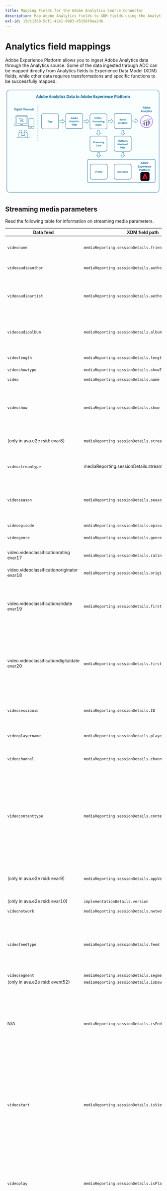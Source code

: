```yaml
---
title: Mapping Fields for the Adobe Analytics Source Connector
description: Map Adobe Analytics fields to XDM fields using the Analytics Source Connector.
exl-id: 15dc1368-5cf1-42e1-9683-d5158f8aa2db
---
```

# Analytics field mappings

Adobe Experience Platform allows you to ingest Adobe Analytics data through the Analytics source. Some of the data ingested through ADC can be mapped directly from Analytics fields to Experience Data Model (XDM) fields, while other data requires transformations and specific functions to be successfully mapped.

![An illustration of the Adobe Analytics data journey from Analytics to Experience Platform.](../images/analytics-data-experience-platform.png)

## Streaming media parameters

Read the following table for information on streaming media parameters.

| Data feed | XDM field path | Data type | Description | 
| --- | --- | --- | --- |
| `videoname` | `mediaReporting.sessionDetails.friendlyName` | string | The friendly (human-readable) name of the video. |
| `videoaudioauthor` | `mediaReporting.sessionDetails.author` | string | The name of the media author. |
| `videoaudioartist` | `mediaReporting.sessionDetails.author` | string | The name of the album artist or group performing the music recording or video. |
| `videoaudioalbum` | `mediaReporting.sessionDetails.album` | string | The name of the album that the music recording or video belongs to. |
| `videolength` | `mediaReporting.sessionDetails.length ` | integer | The length or runtime of the video. |
| `videoshowtype` | `mediaReporting.sessionDetails.showType` | string |
| `video` | `mediaReporting.sessionDetails.name` | string | The ID of the video. |
| `videoshow` | `mediaReporting.sessionDetails.show` | string | The name of the program or series. The program/series name is only required if the show is part of a series. |
| (only in ava.e2e rsid: evar8) | `mediaReporting.sessionDetails.streamFormat` | string | The format of the stream, such as HD or SD. |
| `videostreamtype` | mediaReporting.sessionDetails.streamType | string | The type of streaming media such as "video" or "audio". |
| `videoseason` | `mediaReporting.sessionDetails.season` | string | The season number that the show belongs to. This value is only required if the show is part of a series. |
| `videoepisode` | `mediaReporting.sessionDetails.episode` | string | The number of the episode. |
| `videogenre` | `mediaReporting.sessionDetails.genre` | string[] | The genre of the video. |
| video.videoclassificationrating evar17 | `mediaReporting.sessionDetails.rating` | The rating as defined by TV Parental Guidelines. |
| video.videoclassificationoriginator evar18 | `mediaReporting.sessionDetails.originator` | The creator of the content. |
| video.videoclassificationairdate evar19 | `mediaReporting.sessionDetails.firstAirDate` | The date when the content was first aired on television. While any date format is acceptable, the recommendation is to use YYYY-MM-DD. |
| video.videoclassificationdigitaldate evar20 | `mediaReporting.sessionDetails.firstDigitalDate` | The date when the content first aired on any digital channel or platform. While any date format is acceptable, the recommendation is to use YYYY-MM-DD. |
| `videosessionid` | `mediaReporting.sessionDetails.ID` | string | An identifier for an instance of a content stream unique to an individual playback. |
| `videoplayername` | `mediaReporting.sessionDetails.playerName ` | string | The name of the video player. |
| `videochannel` | `mediaReporting.sessionDetails.channel` | string | The distribution channel from where the content was played. |
| `videocontenttype` | `mediaReporting.sessionDetails.contentType` | string | The type of stream delivery used for the content. This is automatically set to "Video" for all video views. Recommended values include: VOD, Live, Linear, UGC, DVOD, Radio, Podcast, Audiobook, and Song. |
| (only in ava.e2e rsid: evar9) | `mediaReporting.sessionDetails.appVersion` | string | The SDK version used by the player. You can customize this value to fit your player type. |
| (only in ava.e2e rsid: evar10) | `implementationDetails.version` | string |
| `videonetwork` | `mediaReporting.sessionDetails.network` | string | The network or channel name. |
| `videofeedtype` | `mediaReporting.sessionDetails.feed` | string | The type of feed. This can either represent actual feed-related data such as "East HD" or "SD", or the source of the feed, such as a URL. |
| `videosegment` | `mediaReporting.sessionDetails.segment` | string |
| (only in ava.e2e rsid: event52) | `mediaReporting.sessionDetails.isDownloaded` |
| N/A | `mediaReporting.sessionDetails.isFederated` | boolean | A boolean value that indicates whether the hit is federated or not. Federated hits are received by customers as part of a federated data share, instead of their own implementation. |
| `videostart` | `mediaReporting.sessionDetails.isViewed` | boolean | A boolean value that indicates whether the video has been started or not. This occurs once the user selects the play button and will count even if there are pre-roll ads, buffering, errors, and so on. |
| `videoplay` | `mediaReporting.sessionDetails.isPlayed` | boolean | A boolean value that indicates if the first frame of the media has started. If the user drops during any ads or buffering time, then the "content start" would not qualify. |
| `videotime` | `mediaReporting.sessionDetails.timePlayed` | integer | The duration (in seconds) for all events of `type=PLAY` on the main content. |
| `videocomplete` | `mediaReporting.sessionDetails.isCompleted` | boolean | A boolean value that indicates if a timed media asset was watched to completion. This value does not necessarily mean the viewer has watched the entire video because this value does not account for the viewer potentially skipping ahead. |
| `videototaltime` | `mediaReporting.sessionDetails.totalTimePlayed` | integer | The total amount of time spent by a user on a specific timed media asset, including time spent watching ads. |
| `videouniquetimeplayed` | `mediaReporting.sessionDetails.uniqueTimePlayed` | integer | The sum of the unique intervals seen by a user on a timed media asset. In other words, the length of playback intervals viewed multiple times are only counted once. |
| `videoaverageminuteaudience` | `mediaReporting.sessionDetails.averageMinuteAudience` | number | The average content time spent for a specific media item. In other words, the total content time spent divided by the length for all of the playback sessions. |
| (only in ava.e2e rsid: event8) | `mediaReporting.sessionDetails.adCount` | integer | The number of ads started during playback. |
| (only in ava.e2e rsid: event9) | `mediaReporting.sessionDetails.chapterCount` | integer | The number of chapters started during playback. |
| `videoprogress10` | `mediaReporting.sessionDetails.hasProgress10` | boolean | A boolean value that indicates whether the playhead of a given video has passed the 10% marker of the total video length. The marker is only counted once, even if seeking backwards. If seeking forward, markers that are skipped are not counted. |
| `videoprogress25` | `mediaReporting.sessionDetails.hasProgress25` | boolean | A boolean value that indicates whether the playhead of a given video has passed the 25% marker of the total video length. The marker is only counted once, even if seeking backwards. If seeking forward, markers that are skipped are not counted. |
| `videoprogress50` | `mediaReporting.sessionDetails.hasProgress50` | boolean | A boolean value that indicates whether the playhead of a given video has passed the 50% marker of the total video length. The marker is only counted once, even if seeking backwards. If seeking forward, markers that are skipped are not counted. |
| `videoprogress75` | `mediaReporting.sessionDetails.hasProgress75` | boolean | A boolean value that indicates whether the playhead of a given video has passed the 75% marker of the total video length. The marker is only counted once, even if seeking backwards. If seeking forward, markers that are skipped are not counted.|
| `videoprogress95` | `mediaReporting.sessionDetails.hasProgress95` | boolean | A boolean value that indicates whether the playhead of a given video has passed the 95% marker of the total video length. The marker is only counted once, even if seeking backwards. If seeking forward, markers that are skipped are not counted. |
| (only in ava.e2e rsid: event44) | `mediaReporting.sessionDetails.estimatedStreams` |
| `videopause` | `mediaReporting.sessionDetails.hasPauseImpactedStreams` | boolean | A boolean value hat indicates if one or more pauses occurred during the playback of a single media item. |
| `videopausecount` | `mediaReporting.sessionDetails.pauseCount` | integer | The number of pause periods that occurred during playback. |
| `videopausetime` | `mediaReporting.sessionDetails.pauseTime` | integer | The total duration (in seconds) in which playback was paused by a user. |
| `videomvpd` | `mediaReporting.sessionDetails.mvpd` | string | An MVPD identifier provided via Adobe authentication. |
| videoauthorized evar21 | `mediaReporting.sessionDetails.authorized` | string |  Defines that the user has been authorized via Adobe authentication. |
| `videodaypart` | `mediaReporting.sessionDetails.dayPart` | Defines the time of the day when the content was broadcast or played. |
| `videoresume` | `mediaReporting.sessionDetails.hasResume` | boolean | A boolean value that marks each playback that was resumed after more than 30 minutes of buffer, pause, or a stall period. |
| `videosegmentviews` | `mediaReporting.sessionDetails.hasSegmentView` | boolean | A boolean value that indicates that at least one frame has been viewed. This frame does not have to be the first frame. |
| `videoaudiolabel` | `mediaReporting.sessionDetails.label` | string | The name of the record label. |
| `videoaudiostation` | `mediaReporting.sessionDetails.station` | string | The radio station or name on which  the audio is played. | 
| `videoaudiopublisher` | `mediaReporting.sessionDetails.publisher` | string | The name of the audio content publisher. | 
| `videosecondssincelastcall` | `mediaReporting.sessionDetails.secondsSinceLastCall` | number | Indicates the amount of time (in seconds) that passed between a user's last known interaction and the moment the session was closed. |
| `videoadload` | `mediaReporting.sessionDetails.adLoad` | string | The type of ad loaded as defined by your own internal representation. |
| (only in ava.e2e rsid: evar6) | `mediaReporting.sessionDetails.cdn` | string | The content delivery network of the content played. |

{style="table-layout:auto"}

## Advertising parameters

Read the following table for information on advertising parameters.

| Data feed | XDM field path | Data type | Description | 
| --- | --- | --- | --- |
| `videoad` | `mediaReporting.advertisingDetails.name` | string | The name of the ad. In reporting, "Ad Name" is the classification and "Ad Name (variable)" is the eVar. |
| `videoadinpod` | `mediaReporting.advertisingDetails.podPosition` | integer  | The index of the ad inside the parent ad start. For example, the first ad has index 0 and the second ad has index 1. |
| `videoadlength` | `advertising.adAssetReference._xmpDM.duration` | integer  | The length of the video ad, measured in seconds. |
| `videoadplayername` | `mediaReporting.advertisingDetails.playerName` | string | The name of the player used to render the ad. |
| (only in ava.e2e rsid: evar11) | `mediaReporting.advertisingPodDetails.friendlyName` | string | The friendly (human-readable) name of the ad break. |
| (only in ava.e2e rsid: event45) | `mediaReporting.advertisingPodDetails.offset` | integer |  The offset of the ad break inside the content, measured in seconds. |
| `videoadpod` | `mediaReporting.advertisingPodDetails.ID` | string | The ID of the ad break. |
| `videoadname` | `mediaReporting.advertisingDetails.friendlyName` | string | The friendly (human-readable) name of the ad break. |
| `videoadadvertiser` | `mediaReporting.advertisingDetails.advertiser` | string | The company or brand whose product is featured in the ad. |
| `videoadcampaign` | `mediaReporting.advertisingDetails.campaignID` | string | The ID of the ad campaign. |
| adclassificationcreative evar22 | `mediaReporting.advertisingDetails.creativeID` | string | The ID of the ad creative. |
| (only in ava.e2e rsid: evar12) | `mediaReporting.advertisingDetails.siteID` | string | The ID of the ad site. |
| (only in ava.e2e rsid: evar7) | `mediaReporting.advertisingDetails.creativeURL` | string | The URL of the ad creative. This value is formatted as: `"format": "uri"`. |
| (only in ava.e2e rsid: evar13) | `mediaReporting.advertisingDetails.placementID` | string | The placement ID of the ad. |
| `videoadstart` | `mediaReporting.advertisingDetails.isStarted` | boolean | A boolean value that indicates whether the ad has been started or not. |
| `videoadcomplete` | `mediaReporting.advertisingDetails.isCompleted` | boolean | A boolean value that indicates whether the had has been completed or not. |
| `videoadtime` | `mediaReporting.advertisingDetails.timePlayed` | integer | The total amount of time, measured in seconds, spent watching the ad. |

{style="table-layout:auto"}

## Chapter parameters

Read the following table for information on chapter parameters.

| Data feed | XDM field path | Data type | Description | 
| --- | --- | --- | --- |
| (only in ava.e2e rsid: evar14) | `mediaReporting.chapterDetails.friendlyName` | string | The name of the chapter and/or segment. |
| (only in ava.e2e rsid: event46) | `mediaReporting.chapterDetails.index` | integer | The position (index) of the chapter inside the content. |
| (only in ava.e2e rsid: event47) | `mediaReporting.chapterDetails.offset` | integer | The offset of the chapter inside the content, measured in seconds, from the start. |
| (only in ava.e2e rsid: event48) | `mediaReporting.chapterDetails.length` | integer | The length of the chapter, measured in seconds. |
| `videochapter` | `mediaReporting.chapterDetails.ID` | string | The auto-generated ID of the chapter. |
| `videochapterstart` | `mediaReporting.chapterDetails.isStarted` | boolean | A boolean value that indicates whether or not the chapter has been started. |
| `videochaptercomplete` | `mediaReporting.chapterDetails.isCompleted` | boolean | A boolean value that indicates whether or not the chapter has been completed. |
| `videochaptertime` | `mediaReporting.chapterDetails.timePlayed` | integer | The time, measured in seconds, spent on the chapter. |

{style="table-layout:auto"}

## Player state parameteres

Read the following table for information on player state parameters.

| Data feed | XDM field path | Data type | Description | 
| --- | --- | --- | --- |
| `videostatefullscreen` | `mediaReporting.states[].isSet` | boolean | A boolean value that indicates whether or not the video state is set to full screen. |
| `videostatefullscreencount` | `mediaReporting.states[].count` | integer | The number of times that a video state was set to full screen. |
| `videostatefullscreentime` | `mediaReporting.states[].time` | integer | The total duration of when the video state was set to full screen. |
| `videostateclosedcaptioning` | `mediaReporting.states[].isSet` | boolean | A boolean value that indicates whether or not closed captioning is enabled. |
| `videostateclosedcaptioningcount` | `mediaReporting.states[].count` | integer | The number of times that closed captioning was enabled. |
| `videostateclosedcaptioningtime` | `mediaReporting.states[].time` | integer | The total duration of when closed captioning was enabled. |
| `videostatemute` | `mediaReporting.states[].isSet` | boolean | A boolean value that indicates whether or not the video state was set to mute. |
| `videostatemutecount` | `mediaReporting.states[].count` | integer | The number of times that a video was muted. |
| `videostatemutetime` | `mediaReporting.states[].time` | integer | The total duration of the video in mute. |
| `videostatepictureinpicture` | `mediaReporting.states[].isSet` | boolean | A boolean value that indicates whether or not picture-in-picture mode is enabled. |
| `videostatepictureinpicturecount` | `mediaReporting.states[].count` | integer | The number of times that picture-in-picture mode is enabled. |
| `videostatepictureinpicturetime` | `mediaReporting.states[].time` | integer | The total duration of when picture-in-picture mode was enabled. |
| `videostateinfocus` | `mediaReporting.states[].isSet` | boolean | A boolean value that indicates whether or not in-focus mode is enabled |
| `videostateinfocuscount` | `mediaReporting.states[].count` | integer | The number of times that in-picture mode was enabled. |
| `videostateinfocustime` | `mediaReporting.states[].time` | integer | The total duration of when in-focus mode was enabled. |

{style="table-layout:auto"}

## Quality parameters

Read the following table for information on quality parameters.

| Data feed | XDM field path | Data type | Description | 
| --- | --- | --- | --- |
| `videoqoebitrateaverage` | `mediaReporting.qoeDataDetails.bitrateAverage` | number | The average bitrate (in kbps, integer). This metric is computed as a weighted average of all bitrate values related to the play duration that occurred during a playback session. |
| `videoqoebitratechange` | `mediaReporting.qoeDataDetails.hasBitrateChangeImpactedStreams` | boolean | A boolean value that indicates the number of streams in which bitrate changes occurred. This metric is set to true only if at least one bitrate change event occurred during a playback session. |
| <ul><li>Dimension: `videoqoebitratechangecountevar` </li><li>`videoqoebitratechangecount`</li></ul> | `mediaReporting.qoeDataDetails.bitrateChangeCount` | integer |
| `videoqoebitrateaverageevar` | `mediaReporting.qoeDataDetails.bitrateAverageBucket` | string | The number of bitrate changes. This value is computed as a sum of all bitrate change events that occurred during a playback session. |
| <ul><li>Dimension: `videoqoetimetostartevar` </li><li>`videoqoetimetostart`</li></ul> | `mediaReporting.qoeDataDetails.timeToStart` | integer | The duration, measured in seconds, that passed between video load and video start. |
| `videoqoedroppedframes` | `mediaReporting.qoeDataDetails.hasDroppedFrameImpactedStreams` | boolean | A boolean value that indicates the number of streams in which frames were dropped. This metric is set to true only if at least one frame was dropped during a playback session. |
| <ul><li>Dimension: `videoqoedroppedframecountevar` </li><li>`videoqoedroppedframecount`</li></ul> | `mediaReporting.qoeDataDetails.droppedFrames` | integer | The number of frames dropped during playback of the main content. |
| (only in ava.e2e rsid: metric: event53, dimension: evar15) | `mediaReporting.qoeDataDetails.framesPerSecond` | integer | The current value of the stream frame-rate (in frames per second). The field is mapped to the fps field on the close call and can be accessed through processing rules. |
| <ul><li>Dimension: `videoqoebuffercountevar` </li><li>`videoqoebuffercount`</li></ul> | `mediaReporting.qoeDataDetails.bufferCount` | integer | he number of buffer events. This metric is computed as a count of the different buffer states that occurred during a playback session. This is a count of how many times the player enters a buffer state from other states, such as playing or pausing. |
| <ul><li>Dimension: `videoqoebuffertimeevar` </li><li>`videoqoebuffertime`</li></ul> | `mediaReporting.qoeDataDetails.bufferTime` | integer | The total amount of time, measured in seconds, spent buffering. This value is computed as a sum of all buffer events durations that occurred during a playback session. |
| `videoqoebuffer` | `mediaReporting.qoeDataDetails.hasBufferImpactedStreams` | boolean | A boolean value that indicates the number of streams impacted by buffering. This metric is set to true only if at least one buffer event occurred during a playback session. |
| `videoqoeerror` | `mediaReporting.qoeDataDetails.hasErrorImpactedStreams` | boolean |  A boolean value that indicates the number of streams in which an error event occurred. For example, if a trackError was called during the playback session, and a type=error heartbeat call was generated. This metric is set to true only if at least one error occurred during playback. |
| <ul><li>Dimension: `videoqoeerrorcountevar` </li><li>`videoqoeerrorcount`</li></ul> | `mediaReporting.qoeDataDetails.errorCount` | integer | The number of errors that occurred. This value is computed as a sum of all error events that occurred during a playback session. |
| `videoqoeplayersdkerrors` | `mediaReporting.qoeDataDetails.playerSdkErrors` | array of string | The unique error IDs generated by the player SDK. You must provide the error codes or IDs at implementation time via provided error APIs. |
| `videoqoeextneralerrors` | `mediaReporting.qoeDataDetails.externalErrors` | array of string | The unique error IDs from any external source, such as CDN errors. You must provide the error codes or IDs at implementation time via provided error APIs. |
| | `mediaReporting.qoeDataDetails.mediaSdkErrors` | array of string |
| `videoqoedropbeforestart` | `mediaReporting.qoeDataDetails.isDroppedBeforeStart` | boolean | The unique error IDs generated by Media SDK during playback. |
| (only in ava.e2e rsid: event49) | `mediaReporting.qoeDataDetails.hasStallImpactedStreams` | boolean | A boolean value that indicates the number of streams in which a stalled event occurred. This metric is set to true only if at least one stall occurred during playback. |
| (only in ava.e2e rsid: event50) | `mediaReporting.qoeDataDetails.stallCount` | integer | The number of times the playback was stalled during a playback session. |
| (only in ava.e2e rsid: event51) | `mediaReporting.qoeDataDetails.stallTime` | integer | The total time, measured in seconds, that the playback was stalled during a playback session. |

{style="table-layout:auto"}

## Deprecated fields

Read this section for information on deprecated Analytics mapping fields.

### Direct mapping fields

+++Select to view a table of deprecated direct mapping fields

| Data feed | XDM field | XDM type | Description |
| --- | --- | --- | --- |
| `m_evar1`<br/>`[...]`<br/>`m_evar250` | `_experience.analytics.customDimensions.`<br/>`eVars.eVar1`<br/>`[...]`<br/>`_experience.analytics.customDimensions.`<br/>`eVars.eVar250` | string | Custom Analytics eVars. Each organization can use eVars differently. |
| `m_prop1`<br/>`[...]`<br/>`m_prop75` | `_experience.analytics.customDimensions.`<br/>`props.prop1`<br/>`[...]`<br/>`_experience.analytics.customDimensions.`<br/>`props.prop75` | string | Custom Analytics props. Each organization can use props differently. |
| `m_browser` | `_experience.analytics.environment.`<br/>`browserID` | integer | The number ID of the browser. |
| `m_browser_height` | `environment.browserDetails.viewportHeight` | integer | The height of the browser, in pixels. |
| `m_browser_width` | `environment.browserDetails.viewportWidth` | integer | The width of the browser, in pixels. |
| `m_campaign` | `marketing.trackingCode` | string  | The variable used in the Tracking Code dimension. |
| `m_channel` | `web.webPageDetails.siteSection` | string  | The variable used in the Site Sections dimension. |
| `m_domain` | `environment.domain` | string | The variable used in the Domain dimension. It is based on the user's internet service provider (ISP). |
| `m_geo_city` | `placeContext.geo.city` | string | The name of the city of the hit. This is based off the hit's IP address. |
| `m_geo_dma` | `placeContext.geo.dmaID` | integer | The numeric ID of the demographic area for the hit. This is based off the hit's IP address. |
| `m_geo_region` | `placeContext.geo.stateProvince` | string  | The name of either the state or region of the hit. This is based off the hit's IP address. |
| `m_geo_zip` | `placeContext.geo.postalCode` | string  | The ZIP code of the hit. This is based off the hit's IP address. |
| `m_keywords` | `search.keywords` | string  | The variable used in the Keyword dimension. |
| `m_os` | `_experience.analytics.environment.`<br/>`operatingSystemID` | integer | The numeric ID representing the operating system of the visitor. This is based on the user_agent column. |
| `m_page_url` | `web.webPageDetails.URL` | string | The URL of the page hit. |
| `m_pagename` | `web.webPageDetails.pageViews.value` | string  | Equals 1 on hits that have a page name. This is similar to the Adobe Analytics Page Views metric. |
| `m_referrer` | `web.webReferrer.URL` | string  | The Page URL of the previous page. |
| `m_search_page_num` | `search.pageDepth` | integer | Used by the All Search Page Rank dimension. Indicates which page of search results your site appeared on before the user clicked through to your site. |
| `m_state` | `_experience.analytics.customDimensions.`<br/>`stateProvince` | string | State variable. |
| `m_user_server` | `web.webPageDetails.server` | string | A variable used in the Server dimension. |
| `m_zip` | `_experience.analytics.customDimensions.`<br/>`postalCode` | string | A variable used to populate the Zip Code dimension. |
| `accept_language` | `environment.browserDetails.acceptLanguage` | string | Lists all the accepted languages, as indicated in the Accept-Language HTTP header. |
| `homepage` | `web.webPageDetails.isHomePage` | boolean | No longer used. Indicated if the current URL is the browser's homepage. |
| `ipv6` | `environment.ipV6` | string |
| `j_jscript` | `environment.browserDetails.javaScriptVersion` | string | The version of JavaScript supported by the browser. |
| `user_agent` | `environment.browserDetails.userAgent` | string | The user agent string sent in the HTTP header. |
| `mobileappid` | `application.name` | string | The mobile app ID, stored in the following format: `[AppName][BundleVersion]`. |
| `mobiledevice` | `device.model` | string | The name of the mobile device. On iOS, it is stored as a comma-separated 2-digit string. The first number represents the device generation and the second number represents the device family. |
| `pointofinterest` | `placeContext.POIinteraction.POIDetail.`<br/>`name` | string | Used by mobile services. Represents the point of interest. |
| `pointofinterestdistance` | `placeContext.POIinteraction.POIDetail.`<br/>`geoInteractionDetails.distanceToCenter` | number | Used by mobile services. Represents the point of interest distance. |
| `mobileplaceaccuracy` | `placeContext.POIinteraction.POIDetail.`<br/>`geoInteractionDetails.deviceGeoAccuracy` | number | Collected from the context data variable a.loc.acc. Indicates the accuracy of the GPS in meters at time of collection. |
| `mobileplacecategory` | `placeContext.POIinteraction.POIDetail.`<br/>`category` | string | Collected from the context data variable a.loc.category. Describes the category of a specific place. |
| `mobileplaceid` | `placeContext.POIinteraction.POIDetail.`<br/>`POIID` | string | Collected from the context data variable a.loc.id. Identifier for a given point of interest. |
| `videoadpod` | `advertising.adAssetViewDetails.adBreak._id` | string | |
| `mobilebeaconmajor` | `placeContext.POIinteraction.POIDetail.`<br/>`beaconInteractionDetails.beaconMajor` | number | Mobile Services beacon major. |
| `mobilebeaconminor` | `placeContext.POIinteraction.POIDetail.`<br/>`beaconInteractionDetails.beaconMinor` | number | Mobile Services beacon minor. |
| `mobilebeaconuuid` | `placeContext.POIinteraction.POIDetail.`<br/>`beaconInteractionDetails.proximityUUID` | string | Mobile Services beacon UUID. |
| `mobileinstalls` | `application.firstLaunches` | Object  | This is triggered at the first run after installation or reinstallation | {id (string), value (number)} |
| `mobileupgrades` | `application.upgrades` | Object | Reports the number of app upgrades. Triggers at the first run after upgrade or any time the version number changes. | {id (string), value (number)} |
| `mobilelaunches` | `application.launches` | Object | The number of times the app has been launched. | {id (string), value (number)} |
| `mobilecrashes` | `application.crashes` | Object |  | {id (string), value (number)} |
| `mobilemessageclicks` | `directMarketing.clicks` | Object |  | {id (string), value (number)} |
| `mobileplaceentry` | `placeContext.POIinteraction.poiEntries` | Object | | {id (string), value (number)} |
| `mobileplaceexit` | `placeContext.POIinteraction.poiExits` | Object | | {id (string), value (number)} |
| `videoqoetimetostart` | `media.mediaTimed.primaryAssetViewDetails.`<br/>`qoe.timeToStart` | Object | The video quality time to start. | {id (string), value (number)} |
| `videoqoedropbeforestart` | `media.mediaTimed.dropBeforeStarts` | Object | | {id (string), value (number)} |
| `videoqoebuffercount` | `media.mediaTimed.primaryAssetViewDetails.`<br/>`qoe.buffers` | Object | Video quality buffer count | {id (string), value (number)} |
| `videoqoebuffertime` | `media.mediaTimed.primaryAssetViewDetails.`<br/>`qoe.bufferTime` | Object | Video quality buffer time | {id (string), value (number)} |
| `videoqoebitratechangecount` | `media.mediaTimed.primaryAssetViewDetails.`<br/>`qoe.bitrateChanges` | Object | Video quality change count | {id (string), value (number)} |
| `videoqoebitrateaverage` | `media.mediaTimed.primaryAssetViewDetails.`<br/>`qoe.bitrateAverage` | Object | Video quality average bit rate | {id (string), value (number)} |
| `videoqoeerrorcount` | `media.mediaTimed.primaryAssetViewDetails.`<br/>`qoe.errors` | Object | Video quality error count | {id (string), value (number)} |
| `videoqoedroppedframecount` | `media.mediaTimed.primaryAssetViewDetails.`<br/>`qoe.droppedFrames` | Object | | {id (string), value (number)} |

{style="table-layout:auto"}

+++

## Generated mapping fields

Select fields coming from ADC must be transformed, requiring logic beyond a direct copy from Adobe Analytics to be generated in XDM.

+++Select to view a table of deprecated generated mapping fields

| Data feed | XDM field | XDM type | Description |
| --- | --- | --- | --- |
| `m_prop1`<br/>`[...]`<br/>`m_prop75` | `_experience.analytics.customDimensions`<br/>`.listprops.prop1`<br/>`[...]`<br/>`_experience.analytics.customDimensions.`<br/>`listprops.prop75` | Object | Custom Analytics props, configured to be list props. It contains a delimited list of values. | {} |
| `m_hier1`<br/>`[...]`<br/>`m_hier5` | `_experience.analytics.customDimensions.`<br/>`hierarchies.hier1`<br/>`[...]`<br/>`_experience.analytics.customDimensions.`<br/>`hierarchies.hier5` | Object | Used by hierarchy variables. It contains a delimited list of values. | {values (array), delimiter (string)} |
| `m_mvvar1`<br/>`[...]`<br/>`m_mvvar3` | `_experience.analytics.customDimensions.`<br/>`lists.list1.list[]`<br/>`[...]`<br/>`_experience.analytics.customDimensions.`<br/>`lists.list3.list[]` | array | Custom Analytics list variables. Contains a delimited list of values. | {value (string), key (string)} |
| `m_color` | `device.colorDepth` | integer | The color depth ID, which is based off the value of the c_color column. | 
| `m_cookies` | `environment.browserDetails.cookiesEnabled` | boolean | A variable used in the Cookie Support dimension. |
| `m_event_list` | `commerce.purchases`,<br/>`commerce.productViews`,<br/>`commerce.productListOpens`,<br/>`commerce.checkouts`,<br/>`commerce.productListAdds`,<br/>`commerce.productListRemovals`,<br/>`commerce.productListViews` | Object | Standard commerce events triggered on the hit.| {id (string), value (number)} |
| `m_event_list` | `_experience.analytics.event1to100.event1`<br/>`[...]`<br/>`_experience.analytics.event901to1000.event1000` | Object | Custom events triggered on the hit. | {id (Object), value (Object)} |
| `m_geo_country` | `placeContext.geo.countryCode` | string | Abbreviation of the country where the hit came from, which is based off the IP. |
| `m_geo_latitude` | `placeContext.geo._schema.latitude` | number | |
| `m_geo_longitude` | `placeContext.geo._schema.longitude` | number | |
| `m_java_enabled` | `environment.browserDetails.javaEnabled` | boolean | A flag indicating whether Java&trade; is enabled. |
| `m_latitude` | `placeContext.geo._schema.latitude` | number | |
| `m_longitude` | `placeContext.geo._schema.longitude` | number | |
| `m_page_event_var1` | `web.webInteraction.URL` | string | A variable that is only used in link tracking image requests. This variable contains the URL of the download link, exit link, or custom link clicked. |
| `m_page_event_var2` | `web.webInteraction.name` | string | A variable that is only used in link tracking image requests. This lists the custom name of the link, if it is specified. |
| `m_page_type` | `web.webPageDetails.isErrorPage` | boolean | A variable that is used to populate the Pages Not Found dimension. This variable should either be empty, or contain "ErrorPage". |
| `m_pagename_no_url` | `web.webPageDetails.name` | number | The name of the page (if set). If no page is specified, this value is left empty. |
| `m_paid_search` | `search.isPaid` | boolean | A flag that is set if the hit matches paid search detection. |
| `m_product_list` | `productListItems[].items` | array | The product list, as passed in through the products variable. | {SKU (string), quantity (integer), priceTotal (number)} |
| `m_ref_type` | `web.webReferrer.type` | string | A numeric ID representing the type of referral for the hit.<br/>`1`: Inside your site<br/>`2`: Other websites<br/>`3`: Search engines<br/>`4`: Hard drive<br/>`5`: USENET<br/>`6`: Typed/Bookmarked (no referrer)<br/>`7`: email<br/>`8`: No JavaScript<br/>`9`: Social Networks |
| `m_search_engine` | `search.searchEngine` | string | The numeric ID representing the search engine that referred the visitor to your site. |
| `post_currency` | `commerce.order.currencyCode` | string | The currency code that was used during the transaction. |
| `post_cust_hit_time_gmt` | `timestamp` | string | This is only used in timestamp-enabled datasets. This is the timestamp sent with the hit, based on UNIX&reg; time. |
| `post_cust_visid` | `identityMap` | object  | The customer visitor ID. |
| `post_cust_visid` | `endUserIDs._experience.aacustomid.primary` | boolean | The customer visitor ID. |
| `post_cust_visid` | `endUserIDs._experience.aacustomid.namespace.code` | string | The customer visitor ID. |
| `post_visid_high` + `visid_low` | `identityMap` | object  | A unique identifier for a visit. |
| `post_visid_high` + `visid_low` | `endUserIDs._experience.aaid.id` | string | A unique identifier for a visit. |
| `post_visid_high` | `endUserIDs._experience.aaid.primary` | boolean | Used with `visid_low` to uniquely identify a visit. |
| `post_visid_high` | `endUserIDs._experience.aaid.namespace.code` | string | Used with `visid_low` to uniquely identify a visit. |
| `post_visid_low` | `identityMap` | object  | Used with visid_high to uniquely identify a visit. |
| `hit_time_gmt` | `receivedTimestamp` | string | The timestamp of the hit, based in UNIX&reg; time. |
| `hitid_high` + `hitid_low` | `_id` | string | A unique identifier to identify a hit. |
| `hitid_low` | `_id` | string | Used with hitid_high to uniquely identify a hit. |
| `ip` | `environment.ipV4` | string | The IP Address, based on the HTTP header of the image request. |
| `j_jscript` | `environment.browserDetails.javaScriptEnabled` | boolean | The version of JavaScript used. |
| `mcvisid_high` + `mcvisid_low` | identityMap | object | The Experience Cloud Visitor ID. |
| `mcvisid_high` + `mcvisid_low` | endUserIDs._experience.mcid.id | string | The Experience Cloud ID (ECID) is also known as MCID and sometimes used in namespaces. |
| `mcvisid_high` | `endUserIDs._experience.mcid.primary` | boolean | The Experience Cloud ID (ECID) is also known as MCID and sometimes used in namespaces. |
| `mcvisid_high` | `endUserIDs._experience.mcid.namespace.code` | string | The Experience Cloud ID (ECID) is also known as MCID and sometimes used in namespaces. |
| `mcvisid_low` | `identityMap` | object | The Experience Cloud Visitor ID. |
| `sdid_high` + `sdid_low` | `_experience.target.supplementalDataID` | string | Hit Stitching ID. The analytics field sdid_high and sdid_low is the supplemental data id used to stitch two (or more) incoming hits together. |
| `mobilebeaconproximity` | `placeContext.POIinteraction.POIDetail.`<br/>`beaconInteractionDetails.proximity` | string | Mobile Services beacon proximity. |

{style="table-layout:auto"}

+++

## Split-mapping fields

These fields have a single source, but map to **multiple** XDM locations.

+++Select to view a table of deprecated split mapping fields

| Data feed | XDM field | XDM type | Description |
| --- | --- | --- | --- |
| `s_resolution` | `device.screenWidth`,<br/>`device.screenHeight` | integer  | Numeric ID representing the resolution of the monitor. |
| `mobileosversion` | `environment.operatingSystem`,<br/>`environment.operatingSystemVersion` | string  | Mobile operating system version. |

{style="table-layout:auto"}

+++

## Advanced mapping fields

Select fields (known as "post values") contain data after Adobe has adjusted their values using Processing rules, VISTA rules, and lookup tables. Most post values have a pre-processed counterpart. Your organization can decide if you want to use the pre-processed field, post-processed field, or both.

To learn more about performing these transformations using Query Service, see [Adobe-defined functions](/help/query-service/sql/adobe-defined-functions.md) in the Query Service user guide.

+++Select to view a table of deprecated advanced mapping fields

| Data feed | XDM field | XDM type | Description |
| --- | --- | --- | --- ||
| `post_evar1`<br/>`[...]`<br/>`post_evar250` | `_experience.analytics.customDimensions.`<br/>`eVars.eVar1`<br/>`[...]`<br/>`_experience.analytics.customDimensions.`<br/>`eVars.eVar250` | string | Custom Analytics eVars. Each organization can use eVars differently. |
| `post_prop1`<br/>`[...]`<br/>`post_prop75` | `_experience.analytics.customDimensions.`<br/>`props.prop1`<br/>`[...]`<br/>`_experience.analytics.customDimensions.`<br/>`props.prop75` | string | Custom Analytics props. Each organization can use props differently. | 
| `post_browser_height` | `environment.browserDetails.viewportHeight` | integer | The height of the browser, in pixels. |
| `post_browser_width` | `environment.browserDetails.viewportWidth` | integer | The width of the browser, in pixels. |
| `post_campaign` | `marketing.trackingCode` | string | The variable used in the Tracking Code dimension. |
| `post_channel` | `web.webPageDetails.siteSection` | string | The variable used in the Site Sections dimension. |
| `post_cust_visid` | `endUserIDs._experience.aacustomid.id` | string | The custom visitor ID, if set. |
| `post_first_hit_page_url` | `_experience.analytics.endUser.`<br/>`firstWeb.webPageDetails.URL` | string | The URL of the first page the visitor reaches. |
| `post_first_hit_pagename` | `_experience.analytics.endUser.`<br/>`firstWeb.webPageDetails.name` | string | A variable used in the Entry Page Original dimension. The page name of the entry page of the visitor. |
| `post_keywords` | `search.keywords` | string | The keywords that were collected for the hit. |
| `post_page_url` | `web.webPageDetails.URL` | string | The URL of the page hit. |
| `post_pagename` | `web.webPageDetails.pageViews.value` | string | Equals 1 on hits that have a page name. This is similar to the Adobe Analytics Page Views metric. |
| `post_purchaseid` | `commerce.order.purchaseID` | string | Variable that is used to uniquely identify purchases. |
| `post_referrer` | `web.webReferrer.URL` | string | The URL of the previous page. |
| `post_state` | `_experience.analytics.customDimensions.`<br/>`stateProvince` | string |  State variable. |
| `post_user_server` | `web.webPageDetails.server` | string | A variable used in the Server dimension. |
| `post_zip` | `_experience.analytics.customDimensions.`<br/>`postalCode` | string | A variable used to populate the Zip Code dimension. |
| `browser` | `_experience.analytics.environment.`<br/>`browserID` | integer | The numeric ID of the browser. |
| `domain` | `environment.domain` | string | The variable used in the Domain dimension. It is based on the user's internet service provider (ISP). |
| `first_hit_referrer` | `_experience.analytics.endUser.`<br/>`firstWeb.webReferrer.URL` | string | The first referring URL for the visitor. |
| `geo_city` | `placeContext.geo.city` | string | The name of the city of the hit. This is based off the hit's IP address. |
| `geo_dma` | `placeContext.geo.dmaID` | integer | The numeric ID of the demographic area for the hit. This is based off the hit's IP address. |
| `geo_region` | `placeContext.geo.stateProvince` | string | The name of either the state or region of the hit. This is based off the hit's IP address. |
| `geo_zip` | `placeContext.geo.postalCode` | string | The ZIP code of the hit. This is based off the hit's IP address. |
| `os` | `_experience.analytics.environment.`<br/>`operatingSystemID` | integer | The numeric ID representing the operating system of the visitor. This is based on the user_agent column. |
| `search_page_num` | `search.pageDepth` | integer | This variable is used by the All Search Page Rank dimension, and indicates which page of search results your site | appeared on before the user clicked through to your site. |
| `visit_keywords` | `_experience.analytics.session.`<br/>`search.keywords` | string | A variable used in the Search Keywords dimension. |
| `visit_num` | `_experience.analytics.session.`<br/>`num` | integer | A variable used in the Visit Number dimension. This starts at 1, and increments each time a new visit starts (per user). |
| `visit_page_num` | `_experience.analytics.session.`<br/>`depth` | integer | A variable used in the Hit Depth dimension. This value increases by 1 for each hit the user generates, and resets after each visit. |
| `visit_referrer` | `_experience.analytics.session.`<br/>`web.webReferrer.URL` | string | The first referrer of the visit. |
| `visit_search_page_num` | `_experience.analytics.session.`<br/>`search.pageDepth` | integer | The first Page Name of the visit. |
| `post_prop1`<br/>`[...]`<br/>`post_prop75` | `_experience.analytics.customDimensions.`<br/>`listprops.prop1`<br/>`[...]`<br/>`_experience.analytics.customDimensions.`<br/>`listprops.prop75` | Object | Custom Analytics props, configured to be list props. It contains a delimited list of values. |
| `post_hier1`<br/>`[...]`<br/>`post_hier5` | `_experience.analytics.customDimensions.`<br/>`hierarchies.hier1`<br/>`[...]`<br/>`_experience.analytics.customDimensions.`<br/>`hierarchies.hier5` | Object | Used by hierarchy variables and contains a delimited list of values. | {values (array), delimiter (string)} |
| `post_mvvar1`<br/>`[...]`<br/>`post_mvvar3` | `_experience.analytics.customDimensions.`<br/>`lists.list1.list[]`<br/>`[...]`<br/>`_experience.analytics.customDimensions.`<br/>`lists.list3.list[]` | array | A list of variable values. Contains a delimited list of custom values, depending on implementation. | {value (string), key (string)} |
| `post_cookies` | `environment.browserDetails.cookiesEnabled` | boolean | Variable used in the Cookie Support dimension. |
| `post_event_list` | `commerce.purchases`,<br/>`commerce.productViews`,<br/>`commerce.productListOpens`,<br/>`commerce.checkouts`,<br/>`commerce.productListAdds`,<br/>`commerce.productListRemovals`,<br/>`commerce.productListViews` | Object | Standard commerce events triggered on the hit. | {id (string), value (number)} |
| `post_event_list` | `_experience.analytics.event1to100.event1`<br/>`[...]`<br/>`_experience.analytics.event901to1000.event1000` | Object | Custom events triggered on the hit.| {id (Object), value (Object)} |
| `post_java_enabled` | `environment.browserDetails.javaEnabled` | boolean | A flag indicating whether Java&trade; is enabled. |
| `post_latitude` | `placeContext.geo._schema.latitude` | number |   |
| `post_longitude` | `placeContext.geo._schema.longitude` | number |   | 
| `post_page_event` | `web.webInteraction.type` | string | The type of hit that is sent in the image request (standard hit, download link, exit link, or custom link clicked). |
| `post_page_event` | `web.webInteraction.linkClicks.value` | number | Equals 1 if the hit is a link click. This is similar to the Page Events metric in Adobe Analytics. |
| `post_page_event_var1` | `web.webInteraction.URL` | string | This variable is only used in link tracking image requests. It is the URL of the download link, exit link, or custom link clicked. |
| `post_page_event_var2` | `web.webInteraction.name` | string | This variable is only used in link tracking image requests. It is the custom name of the link. |
| `post_page_type` | `web.webPageDetails.isErrorPage` | boolean | This is used to populate the Pages Not Found dimension. This variable should either be empty or contain "ErrorPage" |
| `post_pagename_no_url` | `web.webPageDetails.name` | number | The name of the page (if set). If no page is specified, this value is left empty. |
| `post_product_list` | `productListItems[].items` | array | The product list, as passed in through the products variable. | {SKU (string), quantity (integer), priceTotal (number)} |
| `post_search_engine` | `search.searchEngine` | string | The numeric ID representing the search engine that referred the visitor to your site. |
| `mvvar1_instances` | `.list.items[]` | Object | List of variable values. Contains a delimited list of custom values, depending on implementation. |
| `mvvar2_instances` | `.list.items[]` | Object | List of variable values. Contains a delimited list of custom values, depending on implementation. |
| `mvvar3_instances` | `.list.items[]` | Object | List of variable values. Contains a delimited list of custom values, depending on implementation. |
| `color` | `device.colorDepth` | integer | Color depth ID, based on the value of the c_color column. |
| `first_hit_ref_type` | `_experience.analytics.endUser.`<br/>`firstWeb.webReferrer.type` | string | The numeric ID, representing the referrer type of the first referrer of the visitor. |
| `first_hit_time_gmt` | `_experience.analytics.endUser.`<br/>`firstTimestamp` | integer | Timestamp of the first hit of the visitor in UNIX&reg; time. |
| `geo_country` | `placeContext.geo.countryCode` | string | Abbreviation of the country the hit came from, based on IP. |
| `geo_latitude` | `placeContext.geo._schema.latitude` | number |  |
| `geo_longitude` | `placeContext.geo._schema.longitude` | number |  |
| `paid_search` | `search.isPaid` | boolean | A flag that is set if the hit matches paid search detection. |
| `ref_type` | `web.webReferrer.type` | string | A numeric ID representing the type of referral for the hit. |
| `visit_paid_search` | `_experience.analytics.session.`<br/>`search.isPaid` | boolean | A flag (1=paid, 0=not paid) indicating if the first hit of the visit was from a paid search hit. |
| `visit_ref_type` | `_experience.analytics.session.`<br/>`web.webReferrer.type` | string | Numeric ID representing the referrer type of the first referrer of the visit. |
| `visit_search_engine` | `_experience.analytics.session.`<br/>`search.searchEngine` | string | Numeric ID of the first search engine of the visit. |
| `visit_start_time_gmt` | `_experience.analytics.session.`<br/>`timestamp` | integer | Timestamp of the first hit of the visit in UNIX&reg; time. |

{style="table-layout:auto"}

+++